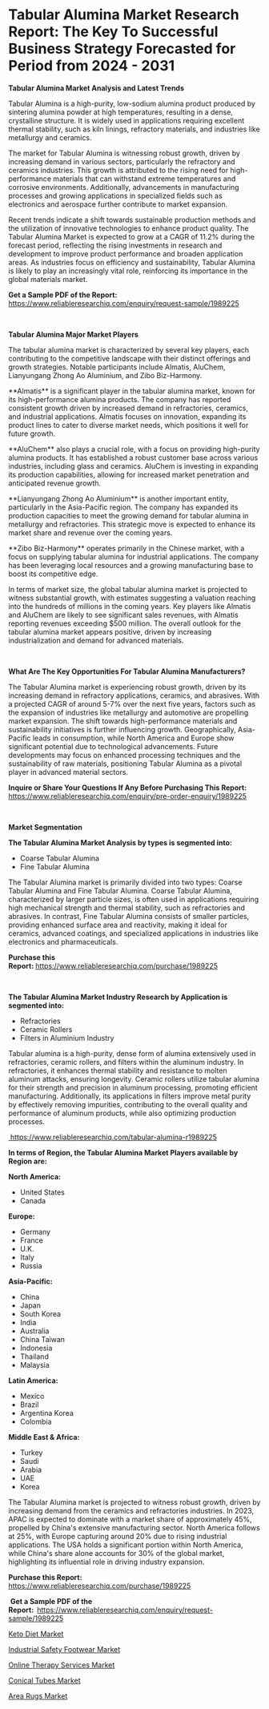 <p><h1>Tabular Alumina Market Research Report: The Key To Successful Business Strategy Forecasted for Period from 2024 - 2031</h1></p><p><strong>Tabular Alumina Market Analysis and Latest Trends</strong></p>
<p><p>Tabular Alumina is a high-purity, low-sodium alumina product produced by sintering alumina powder at high temperatures, resulting in a dense, crystalline structure. It is widely used in applications requiring excellent thermal stability, such as kiln linings, refractory materials, and industries like metallurgy and ceramics.</p><p>The market for Tabular Alumina is witnessing robust growth, driven by increasing demand in various sectors, particularly the refractory and ceramics industries. This growth is attributed to the rising need for high-performance materials that can withstand extreme temperatures and corrosive environments. Additionally, advancements in manufacturing processes and growing applications in specialized fields such as electronics and aerospace further contribute to market expansion.</p><p>Recent trends indicate a shift towards sustainable production methods and the utilization of innovative technologies to enhance product quality. The Tabular Alumina Market is expected to grow at a CAGR of 11.2% during the forecast period, reflecting the rising investments in research and development to improve product performance and broaden application areas. As industries focus on efficiency and sustainability, Tabular Alumina is likely to play an increasingly vital role, reinforcing its importance in the global materials market.</p></p>
<p><strong>Get a Sample PDF of the Report:&nbsp;</strong> <a href="https://www.reliableresearchiq.com/enquiry/request-sample/1989225?utm_campaign=1102&utm_medium=2&utm_source=Github&utm_content=ia&utm_term=15112024&utm_id=tabular-alumina">https://www.reliableresearchiq.com/enquiry/request-sample/1989225</a></p>
<p>&nbsp;</p>
<p><strong>Tabular Alumina Major Market Players</strong></p>
<p><p>The tabular alumina market is characterized by several key players, each contributing to the competitive landscape with their distinct offerings and growth strategies. Notable participants include Almatis, AluChem, Lianyungang Zhong Ao Aluminium, and Zibo Biz-Harmony.</p><p>**Almatis** is a significant player in the tabular alumina market, known for its high-performance alumina products. The company has reported consistent growth driven by increased demand in refractories, ceramics, and industrial applications. Almatis focuses on innovation, expanding its product lines to cater to diverse market needs, which positions it well for future growth.</p><p>**AluChem** also plays a crucial role, with a focus on providing high-purity alumina products. It has established a robust customer base across various industries, including glass and ceramics. AluChem is investing in expanding its production capabilities, allowing for increased market penetration and anticipated revenue growth.</p><p>**Lianyungang Zhong Ao Aluminium** is another important entity, particularly in the Asia-Pacific region. The company has expanded its production capacities to meet the growing demand for tabular alumina in metallurgy and refractories. This strategic move is expected to enhance its market share and revenue over the coming years.</p><p>**Zibo Biz-Harmony** operates primarily in the Chinese market, with a focus on supplying tabular alumina for industrial applications. The company has been leveraging local resources and a growing manufacturing base to boost its competitive edge.</p><p>In terms of market size, the global tabular alumina market is projected to witness substantial growth, with estimates suggesting a valuation reaching into the hundreds of millions in the coming years. Key players like Almatis and AluChem are likely to see significant sales revenues, with Almatis reporting revenues exceeding $500 million. The overall outlook for the tabular alumina market appears positive, driven by increasing industrialization and demand for advanced materials.</p></p>
<p>&nbsp;</p>
<p><strong>What Are The Key Opportunities For Tabular Alumina Manufacturers?</strong></p>
<p><p>The Tabular Alumina market is experiencing robust growth, driven by its increasing demand in refractory applications, ceramics, and abrasives. With a projected CAGR of around 5-7% over the next five years, factors such as the expansion of industries like metallurgy and automotive are propelling market expansion. The shift towards high-performance materials and sustainability initiatives is further influencing growth. Geographically, Asia-Pacific leads in consumption, while North America and Europe show significant potential due to technological advancements. Future developments may focus on enhanced processing techniques and the sustainability of raw materials, positioning Tabular Alumina as a pivotal player in advanced material sectors.</p></p>
<p><strong>Inquire or Share Your Questions If Any Before Purchasing This Report:</strong> <a href="https://www.reliableresearchiq.com/enquiry/pre-order-enquiry/1989225?utm_campaign=1102&utm_medium=2&utm_source=Github&utm_content=ia&utm_term=15112024&utm_id=tabular-alumina">https://www.reliableresearchiq.com/enquiry/pre-order-enquiry/1989225</a></p>
<p>&nbsp;</p>
<p><strong>Market Segmentation</strong></p>
<p><strong>The Tabular Alumina Market Analysis by types is segmented into:</strong></p>
<p><ul><li>Coarse Tabular Alumina</li><li>Fine Tabular Alumina</li></ul></p>
<p><p>The Tabular Alumina market is primarily divided into two types: Coarse Tabular Alumina and Fine Tabular Alumina. Coarse Tabular Alumina, characterized by larger particle sizes, is often used in applications requiring high mechanical strength and thermal stability, such as refractories and abrasives. In contrast, Fine Tabular Alumina consists of smaller particles, providing enhanced surface area and reactivity, making it ideal for ceramics, advanced coatings, and specialized applications in industries like electronics and pharmaceuticals.</p></p>
<p><strong>Purchase this Report:&nbsp;</strong><a href="https://www.reliableresearchiq.com/purchase/1989225?utm_campaign=1102&utm_medium=2&utm_source=Github&utm_content=ia&utm_term=15112024&utm_id=tabular-alumina">https://www.reliableresearchiq.com/purchase/1989225</a></p>
<p>&nbsp;</p>
<p><strong>The Tabular Alumina Market Industry Research by Application is segmented into:</strong></p>
<p><ul><li>Refractories</li><li>Ceramic Rollers</li><li>Filters in Aluminium Industry</li></ul></p>
<p><p>Tabular alumina is a high-purity, dense form of alumina extensively used in refractories, ceramic rollers, and filters within the aluminum industry. In refractories, it enhances thermal stability and resistance to molten aluminum attacks, ensuring longevity. Ceramic rollers utilize tabular alumina for their strength and precision in aluminum processing, promoting efficient manufacturing. Additionally, its applications in filters improve metal purity by effectively removing impurities, contributing to the overall quality and performance of aluminum products, while also optimizing production processes.</p></p>
<p><a href="https://www.reliableresearchiq.com/tabular-alumina-r1989225?utm_campaign=1102&utm_medium=2&utm_source=Github&utm_content=ia&utm_term=15112024&utm_id=tabular-alumina">&nbsp;https://www.reliableresearchiq.com/tabular-alumina-r1989225</a></p>
<p><strong>In terms of Region, the Tabular Alumina Market Players available by Region are:</strong></p>
<p>
    <p> <strong> North America: </strong>
        <ul>
            <li>United States</li>
            <li>Canada</li>
        </ul>
        </p> 
    <p> <strong> Europe: </strong>
        <ul>
            <li>Germany</li>
            <li>France</li>
            <li>U.K.</li>
            <li>Italy</li>
            <li>Russia</li>
        </ul>
        </p> 
    <p> <strong> Asia-Pacific: </strong>
        <ul>
            <li>China</li>
            <li>Japan</li>
            <li>South Korea</li>
            <li>India</li>
            <li>Australia</li>
            <li>China Taiwan</li>
            <li>Indonesia</li>
            <li>Thailand</li>
            <li>Malaysia</li>
        </ul>
        </p> 
    <p> <strong> Latin America: </strong>
        <ul>
            <li>Mexico</li>
            <li>Brazil</li>
            <li>Argentina Korea</li>
            <li>Colombia</li>
        </ul>
        </p> 
    <p> <strong> Middle East & Africa: </strong>
        <ul>
            <li>Turkey</li>
            <li>Saudi</li>
            <li>Arabia</li>
            <li>UAE</li>
            <li>Korea</li>
        </ul>
    </p>
    </p>
<p><p>The Tabular Alumina market is projected to witness robust growth, driven by increasing demand from the ceramics and refractories industries. In 2023, APAC is expected to dominate with a market share of approximately 45%, propelled by China's extensive manufacturing sector. North America follows at 25%, with Europe capturing around 20% due to rising industrial applications. The USA holds a significant portion within North America, while China's share alone accounts for 30% of the global market, highlighting its influential role in driving industry expansion.</p></p>
<p><strong>Purchase this Report: </strong><a href="https://www.reliableresearchiq.com/purchase/1989225?utm_campaign=1102&utm_medium=2&utm_source=Github&utm_content=ia&utm_term=15112024&utm_id=tabular-alumina">https://www.reliableresearchiq.com/purchase/1989225</a></p>
<p>&nbsp;<strong>Get a Sample PDF of the Report:&nbsp;&nbsp;</strong><a href="https://www.reliableresearchiq.com/enquiry/request-sample/1989225?utm_campaign=1102&utm_medium=2&utm_source=Github&utm_content=ia&utm_term=15112024&utm_id=tabular-alumina">https://www.reliableresearchiq.com/enquiry/request-sample/1989225</a></p>
<p><strong></strong></p>
<p><p><a href="https://issuu.com/reportprime-2/docs/keto-diet-market-size-2030.pptx_fcf5ef90f70811?utm_campaign=1102&utm_medium=2&utm_source=Github&utm_content=ia&utm_term=15112024&utm_id=tabular-alumina">Keto Diet Market</a></p><p><a href="https://www.linkedin.com/pulse/industrial-safety-footwear-market-research-report-9nhie?utm_campaign=1102&utm_medium=2&utm_source=Github&utm_content=ia&utm_term=15112024&utm_id=tabular-alumina">Industrial Safety Footwear Market</a></p><p><a href="https://issuu.com/reportprime-2/docs/online-therapy-services-market-size_4f7da3c6d126a0?utm_campaign=1102&utm_medium=2&utm_source=Github&utm_content=ia&utm_term=15112024&utm_id=tabular-alumina">Online Therapy Services Market</a></p><p><a href="https://www.linkedin.com/pulse/global-conical-tubes-market-trends-analysis-future-nxb1e?utm_campaign=1102&utm_medium=2&utm_source=Github&utm_content=ia&utm_term=15112024&utm_id=tabular-alumina">Conical Tubes Market</a></p><p><a href="https://www.linkedin.com/pulse/area-rugs-market-investigation-industry-evolution-forecast-zvc5e?utm_campaign=1102&utm_medium=2&utm_source=Github&utm_content=ia&utm_term=15112024&utm_id=tabular-alumina">Area Rugs Market</a></p></p>